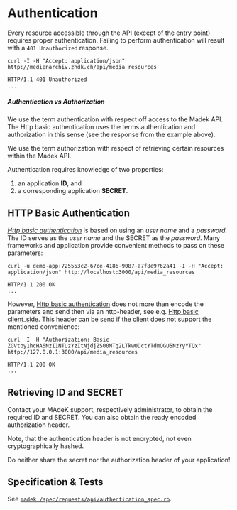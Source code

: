 Authentication
==============

Every resource accessible through the API (except of the entry point) requires
proper authentication. Failing to perform authentication will result with a
`401 Unauthorized` response.


~~~ 
curl -I -H "Accept: application/json" http://medienarchiv.zhdk.ch/api/media_resources

HTTP/1.1 401 Unauthorized
...
~~~

<div class="alert alert-info">
<h5> Authentication vs Authorization </h5>
We use the term authentication with respect off access to the Madek API. The
Http basic authentication uses the terms authentication and authorization in
this sense (see the response from the example above).

We use the term authorization with respect of retrieving certain resources 
within the Madek API.
</div>



Authentication requires knowledge of two properties: 

  1. an application **ID**, and
  2. a corresponding application **SECRET**.  




HTTP Basic Authentication
-------------------------
*[Http basic authentication][]* is based on using an *user name* and a
*password*. The ID serves as the *user name* and the SECRET as the
*password*. Many frameworks and application provide convenient methods
to pass on these parameters:

    curl -u demo-app:725553c2-67ce-4186-9087-a7f8e9762a41 -I -H "Accept: application/json" http://localhost:3000/api/media_resources 

    HTTP/1.1 200 OK
    ...

However, [Http basic authentication][] does not more than encode the
parameters and send then via an http-header, see e.g. [Http basic
client\_side][]. This header can be send if the client does not support
the mentioned convenience:

    curl -I -H "Authorization: Basic ZGVtby1hcHA6NzI1NTUzYzItNjdjZS00MTg2LTkwODctYTdmOGU5NzYyYTQx" http://127.0.0.1:3000/api/media_resources

    HTTP/1.1 200 OK
    ...


Retrieving ID and SECRET
------------------------

Contact your MAdeK support, respectively administrator, to obtain the
required ID and SECRET. You can also obtain the ready encoded authorization
header.

Note, that the authentication header is not encrypted, not even
cryptographically hashed.

<div class="alert alert-danger">
Do neither share the secret nor the authorization header of your application!
</div>

[Http basic client\_side]: http://en.wikipedia.org/wiki/Basic_access_authentication#Client_side
[Http basic authentication]: http://en.wikipedia.org/wiki/Basic_access_authentication


Specification & Tests
---------------------

See [`madek /spec/requests/api/authentication_spec.rb`][].

  [`madek /spec/requests/api/authentication_spec.rb`]: https://github.com/zhdk/madek/blob/next/spec/requests/api/authentication_spec.rb
